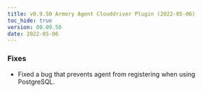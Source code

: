 ```yaml
---
title: v0.9.50 Armory Agent Clouddriver Plugin (2022-05-06)
toc_hide: true
version: 00.09.50
date: 2022-05-06
---
```


### Fixes

* Fixed a bug that prevents agent from registering when using PostgreSQL.
